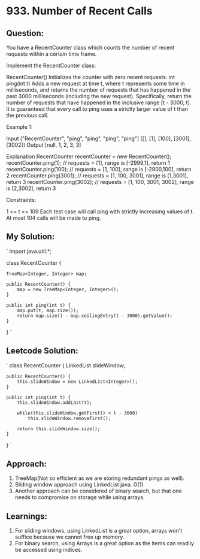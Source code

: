 # 933. Number of Recent Calls

## Question:

You have a RecentCounter class which counts the number of recent requests within a certain time frame.

Implement the RecentCounter class:

RecentCounter() Initializes the counter with zero recent requests.
int ping(int t) Adds a new request at time t, where t represents some time in milliseconds, and returns the number of requests that has happened in the past 3000 milliseconds (including the new request). Specifically, return the number of requests that have happened in the inclusive range [t - 3000, t].
It is guaranteed that every call to ping uses a strictly larger value of t than the previous call.

 

Example 1:

Input
["RecentCounter", "ping", "ping", "ping", "ping"]
[[], [1], [100], [3001], [3002]]
Output
[null, 1, 2, 3, 3]

Explanation
RecentCounter recentCounter = new RecentCounter();
recentCounter.ping(1);     // requests = [1], range is [-2999,1], return 1
recentCounter.ping(100);   // requests = [1, 100], range is [-2900,100], return 2
recentCounter.ping(3001);  // requests = [1, 100, 3001], range is [1,3001], return 3
recentCounter.ping(3002);  // requests = [1, 100, 3001, 3002], range is [2,3002], return 3
 

Constraints:

1 <= t <= 109
Each test case will call ping with strictly increasing values of t.
At most 104 calls will be made to ping.

## My Solution:
`
import java.util.*;

class RecentCounter {
 
    TreeMap<Integer, Integer> map;
    
    public RecentCounter() {
        map = new TreeMap<Integer, Integer>();
    }
    
    public int ping(int t) {
        map.put(t, map.size());
        return map.size() - map.ceilingEntry(t - 3000).getValue();
    }
}
`

## Leetcode Solution:
`
class RecentCounter {
    LinkedList<Integer> slideWindow;

    public RecentCounter() {
        this.slideWindow = new LinkedList<Integer>();
    }
    
    public int ping(int t) {
        this.slideWindow.addLast(t);
        
        while(this.slideWindow.getFirst() < t - 3000)
            this.slideWindow.removeFirst();
        
        return this.slideWindow.size();
    }
}
`

## Approach:
1. TreeMap(Not so efficient as we are storing redundant pings as well).
2. Sliding window approach using LinkedList java. O(1)
3. Another approach can be considered of binary search, but that one needs to compromise on storage while using arrays.

## Learnings:
1. For sliding windows, using LinkedList is a great option, arrays won't suffice because we cannot free up memory.
2. For binary search, using Arrays is a great option as the items can readily be accessed using indices.

